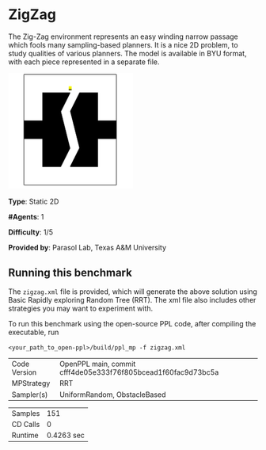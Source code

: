 # ZigZag

The Zig-Zag environment represents an easy winding narrow passage which fools many sampling-based planners. It is a nice 2D problem, to study qualities of various planners.
The model is available in BYU format, with each piece represented in a separate file.

<img src="Media/ZigZag.gif" alt="ZigZag Solution" width="50%" height="50%"/>

__Type__: Static 2D

__#Agents__: 1

__Difficulty__: 1/5

__Provided by__: Parasol Lab, Texas A&M University

## Running this benchmark
The ```zigzag.xml``` file is provided, which will generate the above solution using Basic Rapidly exploring Random Tree (RRT). The xml file also includes other strategies you may want to experiment with.

To run this benchmark using the open-source PPL code, after compiling the executable, run

```
<your_path_to_open-ppl>/build/ppl_mp -f zigzag.xml
```

|  |  |
| ------ | ------ |
| Code Version       |  OpenPPL main, commit cfff4de05e333f76f805bcead1f60fac9d73bc5a |
| MPStrategy       |   RRT     |
| Sampler(s)       |   UniformRandom, ObstacleBased     |

|  |  |
| ------ | ------ |
| Samples       |   151    |
| CD Calls       |   0   |
| Runtime       |    0.4263 sec   |

